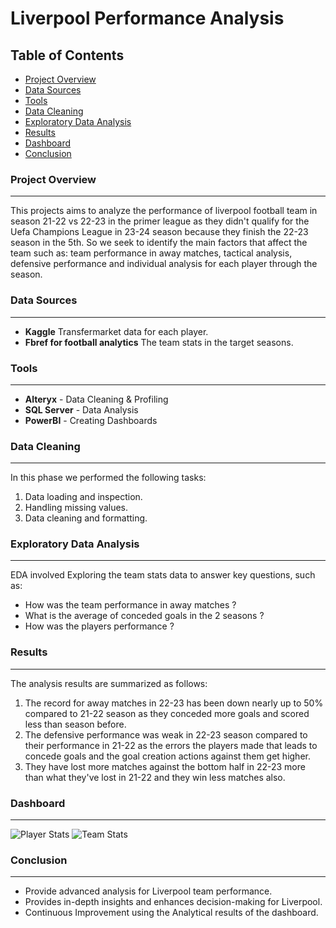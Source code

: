 # Liverpool Performance Analysis

## Table of Contents

- [Project Overview](#project-overview)
- [Data Sources](#data-sources)
- [Tools](#tools)
- [Data Cleaning](#data-cleaning)
- [Exploratory Data Analysis](#exploratory-data-analysis)
- [Results](#results)
- [Dashboard](#dashboard)
- [Conclusion](#conclusion)
  
### Project Overview
---
This projects aims to analyze the performance of liverpool football team in season 21-22 vs 22-23 in the primer league as they didn't qualify for the Uefa Champions League in 23-24 season because they finish the 22-23 season in the 5th. So we seek to identify the main factors that affect the team such as: team performance in away matches, tactical analysis, defensive performance and individual analysis for each player through the season. 

### Data Sources 
---
- **Kaggle** Transfermarket data for each player.
- **Fbref for football analytics** The team stats in the target seasons.

### Tools 
---
- **Alteryx** - Data Cleaning & Profiling
- **SQL Server** - Data Analysis
- **PowerBI** - Creating Dashboards

### Data Cleaning
---
In this phase we performed the following tasks:

1. Data loading and inspection.
2. Handling missing values.
3. Data cleaning and formatting.

### Exploratory Data Analysis 
---
EDA involved Exploring the team stats data to answer key questions, such as:

- How was the team performance in away matches ?
- What is the average of conceded goals in the 2 seasons ?
- How was the players performance ?

### Results 
---
The analysis results are summarized as follows:
1. The record for away matches in 22-23 has been down nearly up to 50% compared to 21-22 season as they conceded more goals and scored less than season before. 
2. The defensive performance was weak in 22-23 season compared to their performance in 21-22 as the errors the players made that leads to concede goals and the goal creation actions against them get higher.
3. They have lost more matches against the bottom half in 22-23 more than what they've lost in 21-22 and they win less matches also.

### Dashboard
---
![Player Stats](https://github.com/ShadyWessemy/Liverpool-Analysis/assets/73957793/ec552fe9-b281-4a5b-9276-7c4e79f3cc43)
![Team Stats](https://github.com/ShadyWessemy/Liverpool-Analysis/assets/73957793/74cb2497-ccd5-41bf-9771-317a6b7e611a)

### Conclusion
---
- Provide advanced analysis for Liverpool team performance.
- Provides in-depth insights and enhances decision-making for Liverpool.
- Continuous Improvement using the Analytical results of the dashboard.
